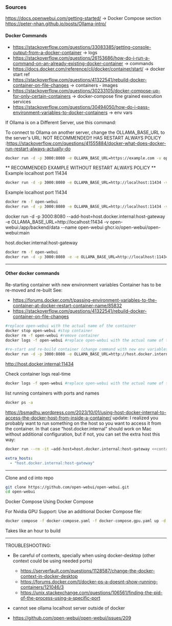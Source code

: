 ### Sources
https://docs.openwebui.com/getting-started/ -> Docker Compose section
https://peter-nhan.github.io/posts/Ollama-intro/

#### Docker Commands
- https://stackoverflow.com/questions/33083385/getting-console-output-from-a-docker-container -> logs
- https://stackoverflow.com/questions/26153686/how-do-i-run-a-command-on-an-already-existing-docker-container -> commands
- https://docs.docker.com/reference/cli/docker/container/start/ -> docker start ref
- https://stackoverflow.com/questions/41322541/rebuild-docker-container-on-file-changes -> containers - images
- https://stackoverflow.com/questions/30233105/docker-compose-up-for-only-certain-containers -> docker-compose fine grained execution services
- https://stackoverflow.com/questions/30494050/how-do-i-pass-environment-variables-to-docker-containers -> env vars

If Ollama is on a Different Server, use this command:

To connect to Ollama on another server, change the OLLAMA_BASE_URL to the server's URL:
NOT RECOMMENDED!! HAS RESTART ALWAYS POLICY :https://stackoverflow.com/questions/41555884/docker-what-does-docker-run-restart-always-actually-do
```bash
docker run -d -p 3000:8080 -e OLLAMA_BASE_URL=https://example.com -v open-webui:/app/backend/data --name open-webui --restart always ghcr.io/open-webui/open-webui:main
```
** RECOMMENDED EXAMPLE WITHOUT RESTART ALWAYS POLICY **
Example localhost port 11434
```bash
docker run -d -p 3000:8080 -e OLLAMA_BASE_URL=http://localhost:11434 -v open-webui:/app/backend/data --name open-webui ghcr.io/open-webui/open-webui:main
```
Example localhost port 11434
```bash
docker rm -f open-webui
docker run -d -p 3000:8080 -e OLLAMA_BASE_URL=http://localhost:11434 -v open-webui:/app/backend/data --name open-webui ghcr.io/open-webui/open-webui:main
```

docker run -d -p 3000:8080 --add-host=host.docker.internal:host-gateway -e OLLAMA_BASE_URL=http://localhost:11434 -v open-webui:/app/backend/data --name open-webui ghcr.io/open-webui/open-webui:main


host.docker.internal:host-gateway

```bash
docker rm -f open-webui
docker run -d -p 3000:8080 -e -e OLLAMA_BASE_URL=http://localhost:11434 -v open-webui:/app/backend/data --name open-webui ghcr.io/open-webui/open-webui:main
```



_________________________________________________________________________________
#### Other docker commands
Re-starting container with new environment variables
Container has to be re-moved and re-built
See:
- https://forums.docker.com/t/passing-environment-variables-to-the-container-at-docker-restart-container-name/85832
- https://stackoverflow.com/questions/41322541/rebuild-docker-container-on-file-changes
```bash
#replace open-webui with the actual name of the container
docker stop open-webui #stop container
docker rm -f open-webui #remove container
docker logs -f open-webui #replace open-webui with the actual name of the container

#re-start and re-build container (change command with new env variables)
docker run -d -p 3000:8080 -e OLLAMA_BASE_URL=http://host.docker.internal:11434 -v open-webui:/app/backend/data --name open-webui ghcr.io/open-webui/open-webui:main
```
http://host.docker.internal:11434 


Check container logs real-time
```bash
docker logs -f open-webui #replace open-webui with the actual name of the container
```
list running containers with ports and names
```bash
docker ps -a
```

https://bsmadhu.wordpress.com/2023/10/01/using-host-docker-internal-to-access-the-docker-host-from-inside-a-container/
update: I realized you probably want to run something on the host so you want to access it from the container. In that case “host.docker.internal” should work on Mac without additional configuration, but if not, you can set the extra host this way:
```bash
docker run --rm -it –add-host=host.docker.internal:host-gateway <<container>>
```

```yaml
extra_hosts:
  - "host.docker.internal:host-gateway"
```

_________________________________________________________________________________________________________

Clone and cd into repo
```bash
git clone https://github.com/open-webui/open-webui.git
cd open-webui
```

Docker Compose
Using Docker Compose

For Nvidia GPU Support: Use an additional Docker Compose file:
```bash
docker compose -f docker-compose.yaml -f docker-compose.gpu.yaml up -d --build
```
Takes like an hour to build

__________________________________________________________________________
TROUBLESHOOTING:
* Be careful of contexts, specially when using docker-desktop (other context could be using needed ports)
  - https://serverfault.com/questions/1128587/change-the-docker-context-in-docker-desktop
  - https://forums.docker.com/t/docker-ps-a-doesnt-show-running-containers/121046/3
  - https://unix.stackexchange.com/questions/106561/finding-the-pid-of-the-process-using-a-specific-port
 
* cannot see ollama localhost server outside of docker
 - https://github.com/open-webui/open-webui/issues/209
